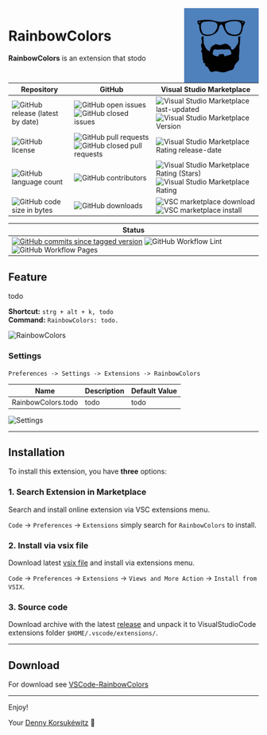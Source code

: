 <img align="right" width="150" height="150" src="doc/images/icon.png">

# RainbowColors

**RainbowColors** is an extension that stodo

| Repository | GitHub | Visual Studio Marketplace |
| ------ | ------ | ------ |
| ![GitHub release (latest by date)](https://img.shields.io/github/v/release/dennykorsukewitz/VSCode-RainbowColors) | ![GitHub open issues](https://img.shields.io/github/issues/dennykorsukewitz/VSCode-RainbowColors) ![GitHub closed issues](https://img.shields.io/github/issues-closed/dennykorsukewitz/VSCode-RainbowColors?color=#44CC44) | ![Visual Studio Marketplace last-updated](https://img.shields.io/visual-studio-marketplace/last-updated/dennykorsukewitz.RainbowColors) ![Visual Studio Marketplace Version ](https://img.shields.io/visual-studio-marketplace/v/dennykorsukewitz.RainbowColors) |
| ![GitHub license](https://img.shields.io/github/license/dennykorsukewitz/VSCode-RainbowColors) | ![GitHub pull requests](https://img.shields.io/github/issues-pr/dennykorsukewitz/VSCode-RainbowColors?label=PR) ![GitHub closed pull requests](https://img.shields.io/github/issues-pr-closed/dennykorsukewitz/VSCode-RainbowColors?color=g&label=PR) | ![Visual Studio Marketplace Rating release-date](https://img.shields.io/visual-studio-marketplace/release-date/dennykorsukewitz.RainbowColors) |
| ![GitHub language count](https://img.shields.io/github/languages/count/dennykorsukewitz/VSCode-RainbowColors?style=flat&label=language)  | ![GitHub contributors](https://img.shields.io/github/contributors/dennykorsukewitz/VSCode-RainbowColors) | ![Visual Studio Marketplace Rating (Stars)](https://img.shields.io/visual-studio-marketplace/stars/dennykorsukewitz.RainbowColors) ![Visual Studio Marketplace Rating](https://img.shields.io/visual-studio-marketplace/r/dennykorsukewitz.RainbowColors) |
| ![GitHub code size in bytes](https://img.shields.io/github/languages/code-size/dennykorsukewitz/VSCode-RainbowColors)  | ![GitHub downloads](https://img.shields.io/github/downloads/dennykorsukewitz/VSCode-RainbowColors/total?style=flat) | ![VSC marketplace download](https://img.shields.io/visual-studio-marketplace/d/dennykorsukewitz.RainbowColors) ![VSC marketplace install](https://img.shields.io/visual-studio-marketplace/i/dennykorsukewitz.RainbowColors) |

| Status |
 | ------ |
| [![GitHub commits since tagged version](https://img.shields.io/github/commits-since/dennykorsukewitz/VSCode-RainbowColors/1.0.1/dev)](https://github.com/dennykorsukewitz/VSCode-RainbowColors/compare/1.0.1...dev) ![GitHub Workflow Lint](https://github.com/dennykorsukewitz/VSCode-RainbowColors/actions/workflows/lint.yml/badge.svg?branch=dev&style=flat&label=Lint) ![GitHub Workflow Pages](https://github.com/dennykorsukewitz/VSCode-RainbowColors/actions/workflows/pages.yml/badge.svg?branch=dev&style=flat&label=GitHub%20Pages) |

## Feature

todo

**Shortcut:** ```strg + alt + k, todo```<br>
**Command:**  ```RainbowColors: todo.```

![RainbowColors](doc/images/todo.gif)

### Settings

`Preferences -> Settings -> Extensions -> RainbowColors`

| Name | Description | Default Value |
| - | - | - |
| RainbowColors.todo | todo | todo |

![Settings](doc/images/todo.png)

---

## Installation

To install this extension, you have **three** options:

### 1. Search Extension in Marketplace

Search and install online extension via VSC extensions menu.

`Code` -> `Preferences` -> `Extensions` simply search for `RainbowColors` to install.

### 2. Install via vsix file

Download latest [vsix file](https://github.com/dennykorsukewitz/VSCode-RainbowColors/releases) and install via extensions menu.

`Code` -> `Preferences` -> `Extensions` -> `Views and More Action` -> `Install from VSIX`.

### 3. Source code

Download archive with the latest [release](https://github.com/dennykorsukewitz/VSCode-RainbowColors/releases) and unpack it to VisualStudioCode extensions folder
`$HOME/.vscode/extensions/`.

---

## Download

For download see [VSCode-RainbowColors](https://github.com/dennykorsukewitz/VSCode-RainbowColors/releases)

---

Enjoy!

Your [Denny Korsukéwitz](https://github.com/dennykorsukewitz) 🚀
